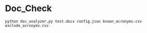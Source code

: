 # Doc_Check

`python doc_analyzer.py test.docx config.json known_acronyms.csv exclude_acronyms.csv`

